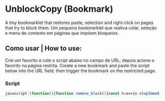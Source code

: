 # UnblockCopy (Bookmark)
A tiny bookmarklet that restores paste, selection and right‑click on pages that try to block them.
Um pequeno bookmarklet que reativa colar, seleção e menu de contexto em páginas que impõem bloqueios.

## Como usar | How to use:
Crie um favorito e cole o script abaixo no campo de URL; depois acione o favorito na página restrita.
Create a new bookmark and paste the script below into the URL field; then trigger the bookmark on the restricted page.

### Script
```javascript
javascript:(function(){function remove_block(){const h=e=>{e.stopImmediatePropagation();return!0};["copy","cut","paste","contextmenu","selectstart","mousedown"].forEach(ev=>document.addEventListener(ev,h,!0));document.oncopy=document.oncut=document.onpaste=document.oncontextmenu=document.onselectstart=null;var s=document.createElement("style");s.textContent="*{user-select:text!important;-webkit-user-select:text!important;-moz-user-select:text!important;}";document.head.appendChild(s);var old=document.getElementById("__allowcopy_note");if(old)old.remove();var d=document.createElement("div");d.id="__allowcopy_note";d.textContent="✓ Copiar/colar liberado";Object.assign(d.style,{position:"fixed",top:"20px",right:"20px",padding:"12px 18px",background:"rgba(32,32,32,0.85)",color:"#fff",fontFamily:"system-ui,sans-serif",fontSize:"14px",borderRadius:"8px",boxShadow:"0 4px 20px rgba(0,0,0,0.25)",zIndex:2147483647,opacity:"0",transform:"translateY(-10px)",transition:"all .4s ease"});document.body.appendChild(d);requestAnimationFrame(()=>{d.style.opacity="1";d.style.transform="translateY(0)"});setTimeout(()=>{d.style.opacity="0";d.style.transform="translateY(-10px)"},2500);setTimeout(()=>{d.remove()},3000)}remove_block();})();
```

